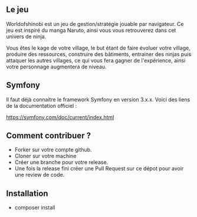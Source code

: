 Le jeu
-------

Worldofshinobi est un jeu de gestion/stratégie jouable par navigateur.
Ce jeu est inspiré du manga Naruto, ainsi vous vous retrouverez dans cet univers de ninja.

Vous êtes le kage de votre village, le but étant de faire évoluer votre village, produire des ressources, construire des bâtiments, entrainer des ninjas puis attaquer les autres villages, ce qui vous fera gagner de l'expérience, ainsi votre personnage augmentera de niveau. 

Symfony
------------------
Il faut déjà connaitre le framework Symfony en version 3.x.x.
Voici des liens de la documentation officiel :

https://symfony.com/doc/current/index.html

Comment contribuer ?
------------------------

- Forker sur votre compte github.
- Cloner sur votre machine
- Créer une branche pour votre release.
- Une fois la release fini créer une Pull Request sur ce dépot pour avoir une review de code.

Installation
------------------
- composer install
